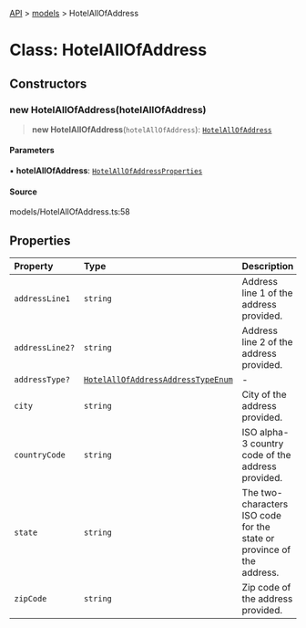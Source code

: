 [API](../../index.md) > [models](../index.md) > HotelAllOfAddress

# Class: HotelAllOfAddress

## Constructors

### new HotelAllOfAddress(hotelAllOfAddress)

> **new HotelAllOfAddress**(`hotelAllOfAddress`): [`HotelAllOfAddress`](HotelAllOfAddress.md)

#### Parameters

▪ **hotelAllOfAddress**: [`HotelAllOfAddressProperties`](../interfaces/HotelAllOfAddressProperties.md)

#### Source

models/HotelAllOfAddress.ts:58

## Properties

| Property | Type | Description | Source |
| :------ | :------ | :------ | :------ |
| `addressLine1` | `string` | Address line 1 of the address provided. | models/HotelAllOfAddress.ts:31 |
| `addressLine2?` | `string` | Address line 2 of the address provided. | models/HotelAllOfAddress.ts:36 |
| `addressType?` | [`HotelAllOfAddressAddressTypeEnum`](../type-aliases/HotelAllOfAddressAddressTypeEnum.md) | - | models/HotelAllOfAddress.ts:26 |
| `city` | `string` | City of the address provided. | models/HotelAllOfAddress.ts:41 |
| `countryCode` | `string` | ISO alpha-3 country code of the address provided. | models/HotelAllOfAddress.ts:56 |
| `state` | `string` | The two-characters ISO code for the state or province of the address. | models/HotelAllOfAddress.ts:46 |
| `zipCode` | `string` | Zip code of the address provided. | models/HotelAllOfAddress.ts:51 |
